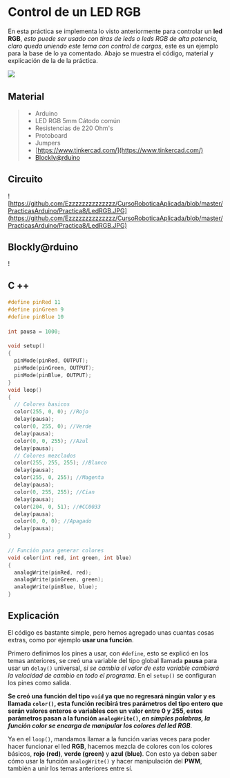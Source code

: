 # Control de un LED RGB

En esta práctica se implementa lo visto anteriormente para controlar un **led RGB**, _esto puede ser usado con tiras de leds o leds RGB de alta potencia, claro queda uniendo este tema con control de cargas_, este es un ejemplo para la base de lo ya comentado. Abajo se muestra el código, material y explicación de la de la práctica.

![](https://dynamoelectronics.com/wp-content/uploads/2017/08/RGB-animation-funcion.gif)

## Material 
> - Arduino
> - LED RGB 5mm Cátodo común
> - Resistencias de 220 Ohm's
> - Protoboard
> - Jumpers
> - [https://www.tinkercad.com/](https://www.tinkercad.com/)
> - [Blockly@rduino](https://technologiescollege.github.io/Blockly-at-rduino/index.html)


## Circuito
![https://github.com/Ezzzzzzzzzzzzzz/CursoRoboticaAplicada/blob/master/PracticasArduino/Practica8/LedRGB.JPG](https://github.com/Ezzzzzzzzzzzzzz/CursoRoboticaAplicada/blob/master/PracticasArduino/Practica8/LedRGB.JPG)

## Blockly@rduino
!

## C ++
```c
#define pinRed 11
#define pinGreen 9
#define pinBlue 10

int pausa = 1000;

void setup()
{
  pinMode(pinRed, OUTPUT);
  pinMode(pinGreen, OUTPUT);
  pinMode(pinBlue, OUTPUT);
}
void loop()
{
  // Colores basicos
  color(255, 0, 0);	//Rojo
  delay(pausa);
  color(0, 255, 0); //Verde
  delay(pausa);
  color(0, 0, 255);	//Azul
  delay(pausa);
  // Colores mezclados
  color(255, 255, 255); //Blanco
  delay(pausa);
  color(255, 0, 255); //Magenta
  delay(pausa);
  color(0, 255, 255); //Cian
  delay(pausa);
  color(204, 0, 51); //#CC0033
  delay(pausa);
  color(0, 0, 0); //Apagado
  delay(pausa);
}

// Función para generar colores
void color(int red, int green, int blue)
{
  analogWrite(pinRed, red);
  analogWrite(pinGreen, green);
  analogWrite(pinBlue, blue);
}
```

## Explicación
El código es bastante simple, pero hemos agregado unas cuantas cosas extras, como por ejemplo **usar una función**.

Primero definimos los pines a usar, con ``#define``, esto se explicó en los temas anteriores, se creó una  variable del tipo global llamada **pausa** para usar un ``delay()`` universal, _si se cambia el valor de esta variable cambiará la velocidad de cambio en todo el programa_. En el ``setup()`` se configuran los pines como salida. 

**Se creó una función del tipo ``void`` ya que no regresará ningún valor y es llamada ``color()``, esta función recibirá tres parámetros del tipo entero que serán valores enteros o variables con un valor entre 0 y 255, estos parámetros pasan a la función ``analogWrite()``, _en simples palabras, la función color se encarga de manipular los colores del led RGB_**.

Ya en el ``loop()``, mandamos llamar a la función varias veces para poder hacer funcionar el led **RGB**, hacemos mezcla de colores con los colores básicos, **rojo (red)**, **verde (green)** y **azul (blue)**.  Con esto ya deben saber cómo usar la función ``analogWrite()`` y hacer manipulación del **PWM**, también a unir los temas anteriores entre sí. 
<!--stackedit_data:
eyJoaXN0b3J5IjpbMTY2MTkxOTcyOCwxMDQwNjY5NDc3LDE0Nz
QyNDEyMzMsLTE1MzMxNTIyMzksLTE5ODc1MjAwMzUsOTc3MDQ4
NDUzXX0=
-->